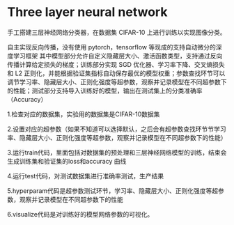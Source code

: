# Three layer neural network
手工搭建三层神经网络分类器，在数据集 CIFAR-10 上进行训练以实现图像分类。

自主实现反向传播，没有使用 pytorch，tensorflow 等现成的支持自动微分的深度学习框架
其中模型部分允许自定义隐藏层大小、激活函数类型，支持通过反向传播计算给定损失的梯度；训练部分实现 SGD 优化器、学习率下降、交叉熵损失和 L2 正则化，并能根据验证集指标自动保存最优的模型权重；参数查找环节可以调节学习率、隐藏层大小、正则化强度等超参数，观察并记录模型在不同超参数下的性能；测试部分支持导入训练好的模型，输出在测试集上的分类准确率（Accuracy）



1.检查对应的数据集，实验用的数据集是CIFAR-10数据集

2.设置对应的超参数（如果不知道可以选择默认，之后会有超参数查找环节节学习率、隐藏层大小、正则化强度等超参数，观察并记录模型在不同超参数下的性能）

3.运行train代码，里面包括对数据集的预处理和三层神经网络模型的训练，结束会生成训练集和验证集的loss和accuracy 曲线

4.运行test代码，对测试数据集进行准确率测试，生产结果

5.hyperparam代码是超参数测试环节，学习率、隐藏层大小、正则化强度等超参数，观察并记录模型在不同超参数下的性能

6.visualize代码是对训练好的模型网络参数的可视化。
